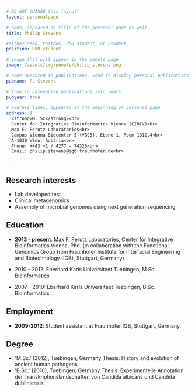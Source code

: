 ```yaml
---
# DO NOT CHANGE this layout!
layout: personalpage

# name, appeared as title of the personal page as well
title: Philip Stevens

#either Head, Postdoc, PhD student, or Student
position: PhD student

# image that will appear in the people page
image: /assets/img/people/philip_stevens.png

# name appeared in publications, used to display personal publications
pubname: P. Stevens

# true to categorize publications into years
pubyear: true

# address lines, appeared at the beginning of personal page
address: |
  <strong>M. Sc</strong><br>
  Center for Integrative Bioinformatics Vienna (CIBIV)<br>
  Max F. Perutz Laboratories<br>
  Campus Vienna Biocenter 5 (VBC5), Ebene 1, Room 1812.4<br>
  A-1030 Wien, Austria<br>
  Phone: ++43 +1 / 4277 - 74326<br>
  Email: philip.stevens@igb.fraunhofer.de<br>

---
```


Research interests
------------------

* Lab developed test
* Clinical metagenomics
* Assembly of microbial genomes using next generation sequencing

Education
---------

* __2013 - present__: Max F. Perutz Laboratories, Center for Integrative Bioinformatics Vienna, Phd. (in collaboration with the Functional Genomics Group from Fraunhofer Institute for Interfacial Engineering and Biotechnology (IGB), Stuttgart, Germany) 

* 2010 - 2012: Eberhard Karls Universitaet Tuebingen, M.Sc. Bioinformatics
* 2007 - 2010: Eberhard Karls Universitaet Tuebingen, B.Sc. Bioinformatics 


Employment
----------

* __2009-2012__: Student assistant at Fraunhofer IGB, Stuttgart, Germany.


Degree
-------

* 'M.Sc.' (2012), Tuebingen, Germany
  Thesis: History and evolution of ancient human pathogens
* 'B.Sc.' (2010), Tuebingen, Germany
    Thesis: Experimentelle Annotation der Transkriptionslandschaften von Candida albicans und Candida dubliniensis 
 
